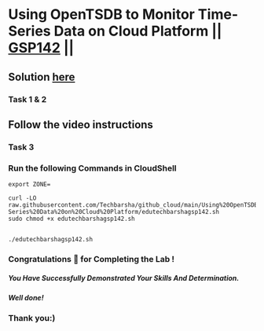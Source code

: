 # Using OpenTSDB to Monitor Time-Series Data on Cloud Platform || [GSP142](https://www.cloudskillsboost.google/focuses/629?parent=catalog) ||

## Solution [here](https://youtu.be/6vnL7IS9CXE)

### Task 1 & 2
## Follow the video instructions
### Task 3
### Run the following Commands in CloudShell

```
export ZONE=
```
```
curl -LO raw.githubusercontent.com/Techbarsha/github_cloud/main/Using%20OpenTSDB%20to%20Monitor%20Time-Series%20Data%20on%20Cloud%20Platform/edutechbarshagsp142.sh
sudo chmod +x edutechbarshagsp142.sh


./edutechbarshagsp142.sh

```

### Congratulations 🎉 for Completing the Lab !

##### *You Have Successfully Demonstrated Your Skills And Determination.*

#### *Well done!*

### Thank you:)
